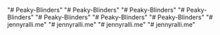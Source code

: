 "# Peaky-Blinders" 
"# Peaky-Blinders" 
"# Peaky-Blinders" 
"# Peaky-Blinders" 
"# Peaky-Blinders" 
"# Peaky-Blinders" 
"# Peaky-Blinders" 
"# jennyralli.me" 
"# jennyralli.me" 
"# jennyralli.me" 
"# jennyralli.me" 
